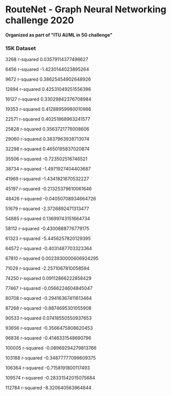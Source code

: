 # RouteNet - Graph Neural Networking challenge 2020

#### Organized as part of "ITU AI/ML in 5G challenge"

### 15K Dataset
3268 r-squared 0.03579114377498627

6456 r-squared -1.4230144023895264

9672 r-squared 0.38625454902648926

12894 r-squared 0.42531049251556396

16127 r-squared 0.33029842376708984

19353 r-squared 0.41288959980010986

22571 r-squared 0.40251868963241577

25828 r-squared 0.3563721776008606

29060 r-squared 0.3837963938713074

32298 r-squared 0.4650195837020874

35506 r-squared -0.723502516746521

38734 r-squared -1.4971927404403687

41969 r-squared -1.4341821670532227

45197 r-squared -0.21325379610061646

48426 r-squared -0.04050708934664726

51679 r-squared -2.3726892471313477

54885 r-squared 0.13699743151664734

58112 r-squared -0.4300888776779175

61323 r-squared -5.4456257820129395

64572 r-squared -0.4031487703323364

67810 r-squared 0.0023930000606924295

71029 r-squared -2.2571067810058594

74250 r-squared 0.09112866222858429

77467 r-squared -0.0566224604845047

80708 r-squared -0.29416367411613464

87268 r-squared -0.8874695301055908

90533 r-squared 0.07418550550937653

93656 r-squared -0.3566475808620453

96836 r-squared -0.4146331548690796

100005 r-squared -0.08969294279813766

103188 r-squared -0.34877777099609375

106364 r-squared -0.7158191800117493

109574 r-squared -0.28331542015075684

112784 r-squared -8.320640563964844
